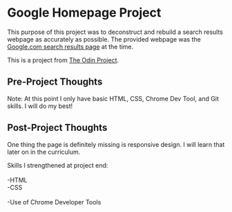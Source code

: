 # Google Homepage Project

This purpose of this project was to deconstruct and rebuild a search results webpage as accurately as possible.
The provided webpage was the [Google.com search results page](https://www.google.com/search?q=build+this+webpage/) at the time.

This is a project from [The Odin Project](https://www.theodinproject.com/courses/web-development-101/lessons/html-css).


## Pre-Project Thoughts

Note: At this point I only have basic HTML, CSS, Chrome Dev Tool, and Git skills.
I will do my best!

## Post-Project Thoughts

One thing the page is definitely missing is responsive design.
I will learn that later on in the curriculum.

Skills I strengthened at project end: <br>   
-HTML <br>
-CSS <br>    
-Use of Chrome Developer Tools
